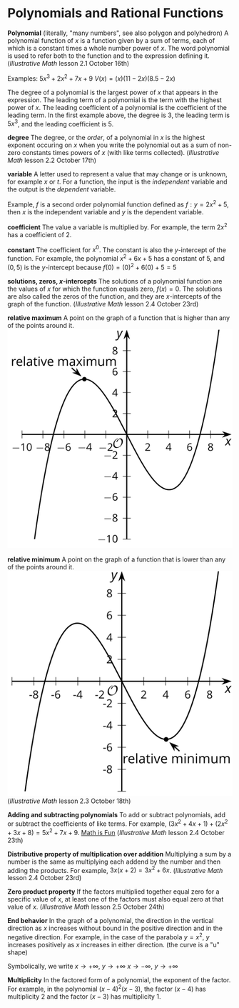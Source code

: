 # Polynomials and Rational Functions

**Polynomial** (literally, "many numbers", see also polygon and polyhedron)
A polynomial function of  $x$ is a function given by a sum of terms, each of which is a constant times a whole number power of $x$. The word polynomial is used to refer both to the function and to the expression defining it.
(*Illustrative Math* lesson 2.1 October 16th)

Examples:
$5x^3+2x^2+7x+9$
$V(x) = (x)(11-2x)(8.5 - 2x)$

The degree of a polynomial is the largest power of $x$ that appears in the expression. The leading term of a polynomial is the term with the highest power of $x$. The leading coefficient of a polynomial is the coefficient of the leading term. In the first example above, the degree is 3, the leading term is $5x^3$, and the leading coefficient is 5.

**degree**
The degree, or the *order*, of a polynomial in $x$ is the highest exponent occuring on $x$ when you write the polynomial out as a sum of non-zero constants times powers of $x$ (with like terms collected).
(*Illustrative Math* lesson 2.2 October 17th)

**variable**
A letter used to represent a value that may change or is unknown, for example $x$ or $t$. For a function, the input is the *independent* variable and the output is the *dependent* variable. 

Example, $f$ is a second order polynomial function defined as $f: y = 2x^2+5$, then $x$ is the independent variable and $y$ is the dependent variable.

**coefficient**
The value a variable is multiplied by. For example, the term $2x^2$ has a coefficient of $2$.

**constant**
The coefficient for $x^0$. The constant is also the $y$-intercept of the function. For example, the polynomial $x^2 + 6x +5$ has a constant of $5$, and $(0,5)$ is the $y$-intercept because $f(0) = (0)^2 + 6(0) +5 = 5$

**solutions, zeros, *x*-intercepts**
The solutions of a polynomial function are the values of $x$ for which the function equals zero, $f(x)=0$. The solutions are also called the zeros of the function, and they are $x$-intercepts of the graph of the function.
(*Illustrative Math* lesson 2.4 October 23rd)

**relative maximum**
A point on the graph of a function that is higher than any of the points around it.
![relative maximum](../graphics/relative-maximum.svg)

**relative minimum**
A point on the graph of a function that is lower than any of the points around it.
![relative minimum](../graphics/relative-minimum.svg)
(*Illustrative Math* lesson 2.3 October 18th)

**Adding and subtracting polynomials**
To add or subtract polynomials, add or subtract the coefficients of like terms. For example, $(3x^2 + 4x + 1) + (2x^2 + 3x + 8) = 5x^2 + 7x + 9$.
[Math is Fun](https://www.mathsisfun.com/algebra/polynomials-adding-subtracting.html)
(*Illustrative Math* lesson 2.4 October 23th)

**Distributive property of multiplication over addition**
Multiplying a sum by a number is the same as multiplying each addend by the number and then adding the products. For example, $3x(x + 2) = 3x^2 + 6x$.
(*Illustrative Math* lesson 2.4 October 23rd)

**Zero product property**
If the factors multiplied together equal zero for a specific value of $x$, at least one of the factors must also equal zero at that value of $x$.
(*Illustrative Math* lesson 2.5 October 24th)

**End behavior**
In the graph of a polynomial, the direction in the vertical direction as $x$ increases without bound in the positive direction and in the negative direction. For example, in the case of the parabola $y=x^2$, $y$ increases positively as $x$ increases in either direction. (the curve is a "u" shape)

Symbolically, we write
$x \rightarrow + \infty$, $y \rightarrow + \infty$
$x \rightarrow - \infty$, $y \rightarrow + \infty$

**Multiplicity**
In the factored form of a polynomial, the exponent of the factor. For example, in the polynomial $(x-4)^2 (x-3)$, the factor $(x-4)$ has multiplicity $2$ and the factor $(x-3)$ has multiplicity $1$.
